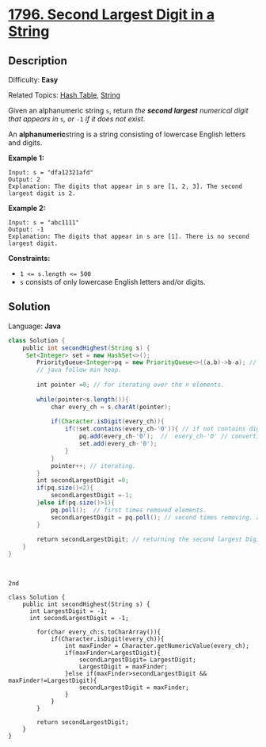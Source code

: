 # [1796\. Second Largest Digit in a String](https://leetcode.com/problems/second-largest-digit-in-a-string/)

## Description

Difficulty: **Easy**  

Related Topics: [Hash Table](https://leetcode.com/tag/hash-table/), [String](https://leetcode.com/tag/string/)


Given an alphanumeric string `s`, return _the **second largest** numerical digit that appears in_ `s`_, or_ `-1` _if it does not exist_.

An **alphanumeric**string is a string consisting of lowercase English letters and digits.

**Example 1:**

```
Input: s = "dfa12321afd"
Output: 2
Explanation: The digits that appear in s are [1, 2, 3]. The second largest digit is 2.
```

**Example 2:**

```
Input: s = "abc1111"
Output: -1
Explanation: The digits that appear in s are [1]. There is no second largest digit. 
```

**Constraints:**

*   `1 <= s.length <= 500`
*   `s` consists of only lowercase English letters and/or digits.


## Solution

Language: **Java**

```java
class Solution {
    public int secondHighest(String s) {
     Set<Integer> set = new HashSet<>();
        PriorityQueue<Integer>pq = new PriorityQueue<>((a,b)->b-a); // return max first. reverse order.
        // java follow min heap.
        
        int pointer =0; // for iterating over the n elements.
        
        while(pointer<s.length()){
            char every_ch = s.charAt(pointer);
            
            if(Character.isDigit(every_ch)){
                if(!set.contains(every_ch-'0')){ // if not contains digit set then push pq and set in both.
                    pq.add(every_ch-'0');  //  every_ch-'0' // converting character to digit.
                    set.add(every_ch-'0');
                }
            }
            pointer++; // iterating.
        }
        int secondLargestDigit =0;
        if(pq.size()<2){
            secondLargestDigit =-1;
        }else if(pq.size()>1){
            pq.poll();  // first times removed elements.
            secondLargestDigit = pq.poll(); // second times removing. and assingning into variable.
        }
        
        return secondLargestDigit; // returning the second largest Digit.
    }
}
​
​
```


`` 2nd ``

```
class Solution {
    public int secondHighest(String s) {
      int LargestDigit = -1;
      int secondLargestDigit = -1;
        
        for(char every_ch:s.toCharArray()){
            if(Character.isDigit(every_ch)){
                int maxFinder = Character.getNumericValue(every_ch);
                if(maxFinder>LargestDigit){
                    secondLargestDigit= LargestDigit;
                    LargestDigit = maxFinder;
                }else if(maxFinder>secondLargestDigit && maxFinder!=LargestDigit){
                    secondLargestDigit = maxFinder;
                }
            }
        }
        
        return secondLargestDigit;
    }
}


```
